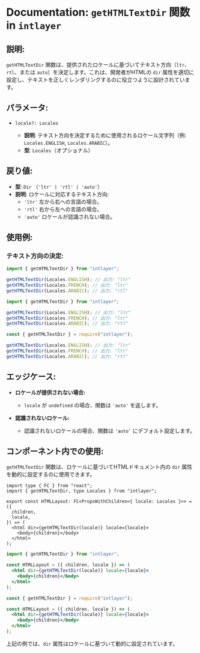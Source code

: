 # Documentation: `getHTMLTextDir` 関数 in `intlayer`

## 説明:

`getHTMLTextDir` 関数は、提供されたロケールに基づいてテキスト方向（`ltr`、`rtl`、または `auto`）を決定します。これは、開発者がHTMLの `dir` 属性を適切に設定し、テキストを正しくレンダリングするのに役立つように設計されています。

## パラメータ:

- `locale?: Locales`

  - **説明**: テキスト方向を決定するために使用されるロケール文字列（例: `Locales.ENGLISH`, `Locales.ARABIC`）。
  - **型**: `Locales`（オプショナル）

## 戻り値:

- **型**: `Dir` （`'ltr' | 'rtl' | 'auto'`）
- **説明**: ロケールに対応するテキスト方向:
  - `'ltr'` 左から右への言語の場合。
  - `'rtl'` 右から左への言語の場合。
  - `'auto'` ロケールが認識されない場合。

## 使用例:

### テキスト方向の決定:

```typescript codeFormat="typescript"
import { getHTMLTextDir } from "intlayer";

getHTMLTextDir(Locales.ENGLISH); // 出力: "ltr"
getHTMLTextDir(Locales.FRENCH); // 出力: "ltr"
getHTMLTextDir(Locales.ARABIC); // 出力: "rtl"
```

```javascript codeFormat="esm"
import { getHTMLTextDir } from "intlayer";

getHTMLTextDir(Locales.ENGLISH); // 出力: "ltr"
getHTMLTextDir(Locales.FRENCH); // 出力: "ltr"
getHTMLTextDir(Locales.ARABIC); // 出力: "rtl"
```

```javascript codeFormat="commonjs"
const { getHTMLTextDir } = require("intlayer");

getHTMLTextDir(Locales.ENGLISH); // 出力: "ltr"
getHTMLTextDir(Locales.FRENCH); // 出力: "ltr"
getHTMLTextDir(Locales.ARABIC); // 出力: "rtl"
```

## エッジケース:

- **ロケールが提供されない場合:**

  - `locale` が `undefined` の場合、関数は `'auto'` を返します。

- **認識されないロケール:**
  - 認識されないロケールの場合、関数は `'auto'` にデフォルト設定します。

## コンポーネント内での使用:

`getHTMLTextDir` 関数は、ロケールに基づいてHTMLドキュメント内の `dir` 属性を動的に設定するのに使用できます。

```tsx codeFormat="typescript"
import type { FC } from "react";
import { getHTMLTextDir, type Locales } from "intlayer";

export const HTMLLayout: FC<PropsWithChildren<{ locale: Locales }>> = ({
  children,
  locale,
}) => (
  <html dir={getHTMLTextDir(locale)} locale={locale}>
    <body>{children}</body>
  </html>
);
```

```jsx codeFormat="esm"
import { getHTMLTextDir } from "intlayer";

const HTMLLayout = ({ children, locale }) => (
  <html dir={getHTMLTextDir(locale)} locale={locale}>
    <body>{children}</body>
  </html>
);
```

```jsx codeFormat="commonjs"
const { getHTMLTextDir } = require("intlayer");

const HTMLLayout = ({ children, locale }) => (
  <html dir={getHTMLTextDir(locale)} locale={locale}>
    <body>{children}</body>
  </html>
);
```

上記の例では、`dir` 属性はロケールに基づいて動的に設定されています。
